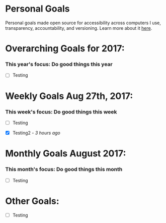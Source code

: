 
  Personal Goals
  ==============
  Personal goals made open source for accessibility across computers I use, transparency, accountability, and versioning. Learn more about it [here](http://una.im/personal-goals-guide).

  # Overarching Goals for 2017:
  ### This year's focus: Do good things this year

  
  * [ ] Testing
 
  
  
  
  # Weekly Goals Aug 27th, 2017:
  ### This week's focus: Do good things this week


  * [ ] Testing
 
  * [x] Testing2 _- 3 hours ago_

  
  # Monthly Goals August 2017:
  ### This month's focus: Do good things this month


  * [ ] Testing
 
  
  
  # Other Goals:

  * [ ] Testing
 
  
  